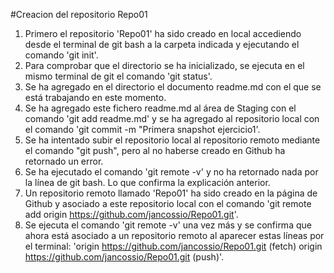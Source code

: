 #Creacion del repositorio Repo01 

1. Primero el repositorio 'Repo01' ha sido creado en local accediendo desde el terminal de git bash a la carpeta indicada y ejecutando el comando 'git init'.
2. Para comprobar que el directorio se ha inicializado, se ejecuta en el mismo terminal de git el comando 'git status'.
3. Se ha agregado en el directorio el documento readme.md con el que se está trabajando en este momento.
4. Se ha agregado este fichero readme.md al área de Staging con el comando 'git add readme.md' y se ha agregado al repositorio local con el comando 'git commit -m "Primera snapshot ejercicio1'.
5. Se ha intentado subir el repositorio local al repositorio remoto mediante el comando "git push", pero al no haberse creado en Github ha retornado un error.
6. Se ha ejecutado el comando 'git remote -v' y no ha retornado nada por la línea de git bash. Lo que confirma la explicación anterior.
7. Un repositorio remoto llamado 'Repo01' ha sido creado en la página de Github y asociado a este repositorio local con el comando 'git remote add origin https://github.com/jancossio/Repo01.git'.
8. Se ejecuta el comando 'git remote -v' una vez más y se confirma que ahora está asociado a un repositorio remoto al aparecer estas líneas por el terminal: 'origin  https://github.com/jancossio/Repo01.git (fetch)
                        origin  https://github.com/jancossio/Repo01.git (push)'.

